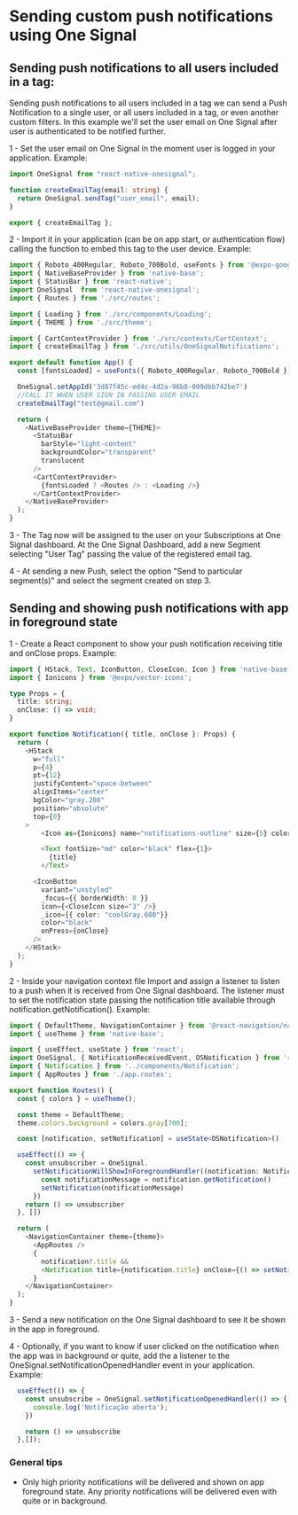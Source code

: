 # Sending custom push notifications using One Signal

## Sending push notifications to all users included in a tag:

Sending push notifications to all users included in a tag we can send a Push Notification to a single user, or all users included in a tag, or even another custom filters.
In this example we'll set the user email on One Signal after user is authenticated to be notified further.

1 - Set the user email on One Signal in the moment user is logged in your application. Example:

```typescript
import OneSignal from "react-native-onesignal";

function createEmailTag(email: string) {
  return OneSignal.sendTag("user_email", email);
}

export { createEmailTag };
```

2 - Import it in your application (can be on app start, or authentication flow) calling the function to embed this tag to the user device. Example:

```typescript
import { Roboto_400Regular, Roboto_700Bold, useFonts } from '@expo-google-fonts/roboto';
import { NativeBaseProvider } from 'native-base';
import { StatusBar } from 'react-native';
import OneSignal  from 'react-native-onesignal';
import { Routes } from './src/routes';

import { Loading } from './src/components/Loading';
import { THEME } from './src/theme';

import { CartContextProvider } from './src/contexts/CartContext';
import { createEmailTag } from './src/utils/OneSignalNotifications';

export default function App() {
  const [fontsLoaded] = useFonts({ Roboto_400Regular, Roboto_700Bold });

  OneSignal.setAppId('3d87f45c-ed4c-4d2a-96b8-009dbb742be7')
  //CALL IT WHEN USER SIGN IN PASSING USER EMAIL
  createEmailTag("test@gmail.com")

  return (
    <NativeBaseProvider theme={THEME}>
      <StatusBar
        barStyle="light-content"
        backgroundColor="transparent"
        translucent
      />
      <CartContextProvider>
        {fontsLoaded ? <Routes /> : <Loading />}
      </CartContextProvider>
    </NativeBaseProvider>
  );
}
```

3 - The Tag now will be assigned to the user on your Subscriptions at One Signal dashboard. At the One Signal Dashboard, add a new Segment selecting "User Tag" passing the value of the registered email tag.

4 - At sending a new Push, select the option "Send to particular segment(s)" and select the segment created on step 3.


## Sending and showing push notifications with app in foreground  state

1 - Create a React component to show your push notification receiving title and onClose props. Example:

```typescript
import { HStack, Text, IconButton, CloseIcon, Icon } from 'native-base';
import { Ionicons } from '@expo/vector-icons';

type Props = {
  title: string;
  onClose: () => void;
}

export function Notification({ title, onClose }: Props) {
  return (
    <HStack 
      w="full" 
      p={4} 
      pt={12}
      justifyContent="space-between" 
      alignItems="center" 
      bgColor="gray.200"
      position="absolute"
      top={0}
    >
        <Icon as={Ionicons} name="notifications-outline" size={5} color="black" mr={2}/>

        <Text fontSize="md" color="black" flex={1}>
          {title}
        </Text>

      <IconButton 
        variant="unstyled" 
        _focus={{ borderWidth: 0 }} 
        icon={<CloseIcon size="3" />} 
        _icon={{ color: "coolGray.600"}} 
        color="black"
        onPress={onClose}
      />
    </HStack>
  );
}
```

2 - Inside your navigation context file Import and assign a listener to listen to a push when it is received from One Signal dashboard. The listener must to set the notification state passing the notification title available through notification.getNotification(). Example:

```typescript
import { DefaultTheme, NavigationContainer } from '@react-navigation/native';
import { useTheme } from 'native-base';

import { useEffect, useState } from 'react';
import OneSignal, { NotificationReceivedEvent, OSNotification } from 'react-native-onesignal';
import { Notification } from '../components/Notification';
import { AppRoutes } from './app.routes';

export function Routes() {
  const { colors } = useTheme();

  const theme = DefaultTheme;
  theme.colors.background = colors.gray[700];

  const [notification, setNotification] = useState<OSNotification>()

  useEffect(() => {
    const unsubscriber = OneSignal.
      setNotificationWillShowInForegroundHandler((notification: NotificationReceivedEvent) => {
        const notificationMessage = notification.getNotification()
        setNotification(notificationMessage)
      })
    return () => unsubscriber
  }, [])

  return (
    <NavigationContainer theme={theme}>
      <AppRoutes />
      {
        notification?.title &&
        <Notification title={notification.title} onClose={() => setNotification(undefined)} />
      }
    </NavigationContainer>
  );
}
```

3 - Send a new notification on the One Signal dashboard to see it be shown in the app in foreground.

4 - Optionally, if you want to know if user clicked on the notification when the app was in background or quite, add the a listener to the OneSignal.setNotificationOpenedHandler event in your application. Example:

```typescript
  useEffect(() => {
    const unsubscribe = OneSignal.setNotificationOpenedHandler(() => {
      console.log('Notificação aberta');
    })

    return () => unsubscribe
  },[]);
```


### General tips

- Only high priority notifications will be delivered and shown on app foreground state. Any priority notifications will be delivered even with quite or in background.
